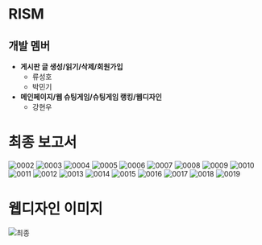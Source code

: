 # RISM

## 개발 멤버
+ **게시판 글 생성/읽기/삭제/회원가입**
  + 류성호
  + 박민기
+ **메인페이지/웹 슈팅게임/슈팅게임 랭킹/웹디자인**
  + 강현우

# 최종 보고서
![0002](https://user-images.githubusercontent.com/23547185/178097887-7de7aa8c-e5a1-448d-8184-8835dbbc0845.jpg)
![0003](https://user-images.githubusercontent.com/23547185/178097889-c38ffc71-d6cc-4784-ab9a-05f8fde6eb81.jpg)
![0004](https://user-images.githubusercontent.com/23547185/178097890-13f707e2-a0c5-41ac-86cd-f5037337cc8a.jpg)
![0005](https://user-images.githubusercontent.com/23547185/178097892-821b5216-1d21-41b0-83ef-4421b8adaf82.jpg)
![0006](https://user-images.githubusercontent.com/23547185/178097894-0d0a87d2-74c5-4516-80f7-7957fd361310.jpg)
![0007](https://user-images.githubusercontent.com/23547185/178097896-e4579536-b990-45a4-ab77-db5f0da98cfb.jpg)
![0008](https://user-images.githubusercontent.com/23547185/178097897-3f3c2d4d-d81e-4a60-a325-5084ee377a16.jpg)
![0009](https://user-images.githubusercontent.com/23547185/178097898-40cfb57c-17c4-46c1-9748-85afbcaced96.jpg)
![0010](https://user-images.githubusercontent.com/23547185/178097899-21b111d4-3841-4fb2-8a5b-2996900ccb04.jpg)
![0011](https://user-images.githubusercontent.com/23547185/178097901-4dad05b7-e71f-4664-81f9-f2d8ff04daa7.jpg)
![0012](https://user-images.githubusercontent.com/23547185/178097903-5dcc3db1-aea0-44a1-b58c-288859cd7ac3.jpg)
![0013](https://user-images.githubusercontent.com/23547185/178097904-a55c3712-75ac-426e-83b3-bf0aa81cb81f.jpg)
![0014](https://user-images.githubusercontent.com/23547185/178097905-050c9791-b6cc-4859-b089-7ed226bdead3.jpg)
![0015](https://user-images.githubusercontent.com/23547185/178097906-16d385ea-ef50-4890-9143-746fdb9cd057.jpg)
![0016](https://user-images.githubusercontent.com/23547185/178097907-3314d406-1ee1-4c31-92b5-1cbd1fc9493e.jpg)
![0017](https://user-images.githubusercontent.com/23547185/178097908-9fd832fc-af3e-4895-b426-0a168b60585e.jpg)
![0018](https://user-images.githubusercontent.com/23547185/178097909-374c97b6-2031-4dd5-8ae3-2fe80d4ff940.jpg)
![0019](https://user-images.githubusercontent.com/23547185/178097910-6404d9fe-7282-4d8e-9942-ef2cf9221cb3.jpg)

# 웹디자인 이미지

![최종](https://user-images.githubusercontent.com/23547185/178097932-fdf9dc74-1143-4358-9f8f-df1ee143fd2b.png)
